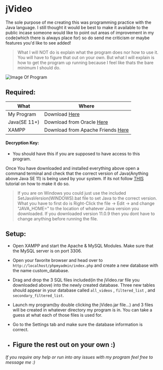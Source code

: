 # jVideo
The sole purpose of me creating this was programming practice with the Java language. 
I still thought it would be best to make it available to the public incase someone would like to point out areas of improvement in my code(which there is always place for) so do send me criticism or maybe features you'd like to see added!
>What I will NOT do is explain what the program does nor how to use it. You will have to figure that out on your own. 
>But what I will explain is how to get the program up running because I feel like thats the bare minimum I should do.

![Image Of Program](https://i.imgur.com/oNtz3LM.png "Program Image")

## Required:
| What | Where |
| ---- | ----- |
| My Program | Download [Here](https://mega.nz/folder/Co1mBChB) |
| Java(SE 11+) | Download from Oracle [Here](https://www.oracle.com/java/technologies/javase-downloads.html) |
| XAMPP | Download from Apache Friends [Here](https://www.apachefriends.org/download.html) |

#### Decryption Key: 
- You should have this if you are supposed to have access to this program.

Once You have downloaded and installed everything above open a command terminal and check that the correct version of Java(Anything above Java SE 11) is being used by your system. If its not follow [THIS](https://confluence.atlassian.com/doc/setting-the-java_home-variable-in-windows-8895.html) tutorial on how to make it do so.
>If you are on Windows you could just use the included SetJavaVersion(WINDOWS).bat file to set Java to the correct version. What you have to first do is Right-Click the file -> Edit -> and change "JAVA_HOME=" to the location of whatever Java version you downloaded. If you downloaded version 11.0.9 then you dont have to change anything before running the file.

## Setup:
- Open XAMPP and start the Apache & MySQL Modules. Make sure that the MySQL server is on port 3306.

- Open your favorite browser and head over to ``` http://localhost/phpmyadmin/index.php ``` and create a new database with the name custom_database.

- Drag and drop the 3 SQL files included(in the jVideo.rar file you downloaded above) into the newly created database. Three new tables should appear in your database called ``` all_videos ``` , ``` filtered_list ``` , and ``` secondary_filtered_list ```.

- Launch my program(by double clicking the jVideo.jar file...) and 3 files will be created in whatever directory my program is in. You can take a guess at what each of those files is used for.

- Go to the Settings tab and make sure the database information is correct.

- ## Figure the rest out on your own :)


###### If you require any help or run into any issues with my program feel free to message me :)
